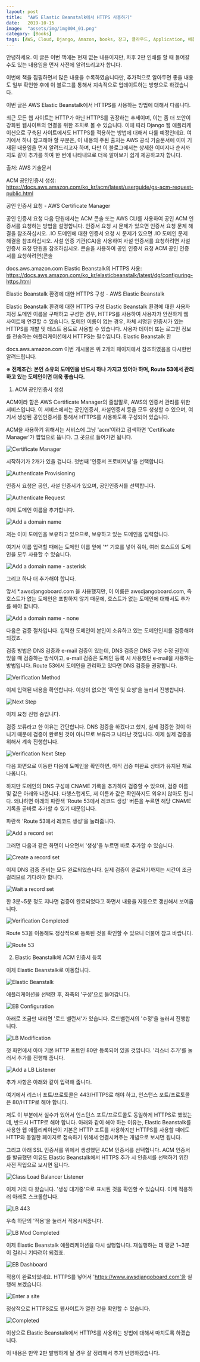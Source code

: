 ```yaml
---
layout: post
title:  "AWS Elastic Beanstalk에서 HTTPS 사용하기"
date:   2019-10-15
image:  "assets/img/img004_01.png"
category: [Books]
tags: [AWS, Cloud, Django, Amazon, books, 장고, 클라우드, Application, 애플리케이션, Authenticate, 인증, 인증서, HTTPS, Python, 파이썬]
---
```

안녕하세요. 이 글은 이번 책에는 현재 없는 내용이지만, 차후 2판 인쇄를 할 때 들어갈 수도 있는 내용임을 먼저 사전에 알려드리고자 합니다.

이번에 책을 집필하면서 많은 내용을 수록하였습니다만, 추가적으로 알아두면 좋을 내용도 일부 확인한 후에 이 블로그를 통해서 지속적으로 업데이트하는 방향으로 하겠습니다.

이번 글은 AWS Elastic Beanstalk에서 HTTPS를 사용하는 방법에 대해서 다룹니다.

최근 모든 웹 사이트는 HTTP가 아닌 HTTPS를 권장하는 추세이며, 이는 좀 더 보안이 강화된 웹사이트의 연결을 위한 조치로 볼 수 있습니다. 이에 따라 Django 웹 애플리케이션으로 구축된 사이트에서도 HTTPS를 적용하는 방법에 대해서 다룰 예정인데요. 여기에서 하나 참고해야 할 부분은, 이 내용의 주된 출처는 AWS 공식 기술문서에 이미 기재된 내용임을 먼저 알려드리고자 하며, 다만 이 블로그에서는 상세한 이미지나 순서까지도 같이 추가를 하여 한 번에 나타내므로 더욱 알아보기 쉽게 제공하고자 합니다.

출처: AWS 기술문서

ACM 공인인증서 생성:
<https://docs.aws.amazon.com/ko_kr/acm/latest/userguide/gs-acm-request-public.html>

 
공인 인증서 요청 - AWS Certificate Manager

공인 인증서 요청 다음 단원에서는 ACM 콘솔 또는 AWS CLI를 사용하여 공인 ACM 인증서를 요청하는 방법을 설명합니다. 인증서 요청 시 문제가 있으면 인증서 요청 문제 해결을 참조하십시오. .IO 도메인에 대한 인증서 요청 시 문제가 있으면 .IO 도메인 문제 해결을 참조하십시오. 사설 인증 기관(CA)을 사용하여 사설 인증서를 요청하려면 사설 인증서 요청 단원을 참조하십시오. 콘솔을 사용하여 공인 인증서 요청 ACM 공인 인증서를 요청하려면(콘솔

docs.aws.amazon.com
Elastic Beanstalk의 HTTPS 사용:
<https://docs.aws.amazon.com/ko_kr/elasticbeanstalk/latest/dg/configuring-https.html>

 
Elastic Beanstalk 환경에 대한 HTTPS 구성 - AWS Elastic Beanstalk

Elastic Beanstalk 환경에 대한 HTTPS 구성 Elastic Beanstalk 환경에 대한 사용자 지정 도메인 이름을 구매하고 구성한 경우, HTTPS를 사용하여 사용자가 안전하게 웹 사이트에 연결할 수 있습니다. 도메인 이름이 없는 경우, 자체 서명된 인증서가 있는 HTTPS를 개발 및 테스트 용도로 사용할 수 있습니다. 사용자 데이터 또는 로그인 정보를 전송하는 애플리케이션에서 HTTPS는 필수입니다. Elastic Beanstalk 환

docs.aws.amazon.com
이번 게시물은 위 2개의 페이지에서 참조하였음을 다시한번 알려드립니다.

 

**※ 전제조건: 본인 소유의 도메인을 반드시 하나 가지고 있어야 하며, Route 53에서 관리하고 있는 도메인이면 더욱 좋습니다.**

 

1. ACM 공인인증서 생성

ACM이라 함은 AWS Certificate Manager의 줄임말로, AWS의 인증서 관리를 위한 서비스입니다. 이 서비스에서는 공인인증서, 사설인증서 등을 모두 생성할 수 있으며, 여기서 생성된 공인인증서를 통해서 HTTPS를 사용하도록 구성되어 있습니다.

ACM을 사용하기 위해서는 서비스에 그냥 'acm'이라고 검색하면 'Certificate Manager'가 팝업으로 뜹니다. 그 곳으로 들어가면 됩니다.

![Certificate Manager](/assets/img/img004_01.png)

시작하기가 2개가 있을 겁니다. 첫번째 '인증서 프로비저닝'을 선택합니다.

![Authenticate Provisioning](/assets/img/img004_02.png)

인증서 요청은 공인, 사설 인증서가 있으며, 공인인증서를 선택합니다.

![Authenticate Request](/assets/img/img004_03.png)

이제 도메인 이름을 추가합니다.

![Add a domain name](/assets/img/img004_04.png)


저는 이미 도메인을 보유하고 있으므로, 보유하고 있는 도메인을 입력합니다.

여기서 이름 입력할 때에는 도메인 이름 앞에 '*' 기호를 넣어 줘야, 여러 호스트의 도메인을 모두 사용할 수 있습니다.

![Add a domain name - asterisk](/assets/img/img004_05.png)


그리고 하나 더 추가해야 합니다.

앞서 *.awsdjangoboard.com 을 사용했지만, 이 이름은 awsdjangoboard.com, 즉 호스트가 없는 도메인은 포함하지 않기 때문에,  호스트가 없는 도메인에 대해서도 추가를 해야 합니다.

![Add a domain name - none](/assets/img/img004_06.png)

다음은 검증 절차입니다. 입력한 도메인이 본인이 소유하고 있는 도메인인지를 검증해야 되겠죠.

검증 방법은 DNS 검증과 e-mail 검증이 있는데, DNS 검증은 DNS 구성 수정 권한이 있을 때 검증하는 방식이고, e-mail  검증은 도메인 등록 시 사용했던 e-mail을 사용하는 방법입니다. Route 53에서 도메인을 관리하고 있다면 DNS 검증을 권장합니다.

![Verification Method](/assets/img/img004_07.png)

이제 입력된 내용을 확인합니다. 이상이 없으면 '확인 및 요청'을 눌러서 진행합니다.

![Next Step](/assets/img/img004_08.png)

이제 요청 진행 중입니다.

검증 보류라고 한 이유는 간단합니다. DNS 검증을 하겠다고 했지, 실제 검증한 것이 아니기 때문에 검증이 완료된 것이 아니므로 보류라고 나타난 것입니다. 이제 실제 검증을 위해서 계속 진행합니다.

![Verification Next Step](/assets/img/img004_09.png)

다음 화면으로 이동한 다음에 도메인을 확인하면, 아직 검증 미완료 상태가 유지된 채로 나옵니다.

하지만 도메인의 DNS 구성에 CNAME 기록을 추가하여 검증할 수 있으며, 검증 이름 및 값은 아래와 나옵니다. 다행스럽게도, 저 이름과 값은 확인하지도 외우지 않아도 됩니다. 왜냐하면 아래의 파란색 'Route 53에서 레코드 생성' 버튼을 누르면 해당 CNAME 기록을 곧바로 추가할 수 있기 때문입니다.

파란색 'Route 53에서 레코드 생성'을 눌러줍니다.

![Add a record set](/assets/img/img004_10.png)

그러면 다음과 같은 화면이 나오면서 '생성'을 누르면 바로 추가할 수 있습니다.

![Create a record set](/assets/img/img004_11.png)

이제 DNS 검증 준비는 모두 완료되었습니다. 실제 검증이 완료되기까지는 시간이 조금 걸리므로 기다려야 합니다.

![Wait a record set](/assets/img/img004_12.png)

한 3분~5분 정도 지나면 검증이 완료되었다고 하면서 내용을 자동으로 갱신해서 보여줍니다. 

![Verification Completed](/assets/img/img004_13.png)

Route 53을 이동해도 정상적으로 등록된 것을 확인할 수 있으니 더불어 참고 바랍니다.

![Route 53](/assets/img/img004_14.png)

 

2. Elastic Beanstalk에 ACM 인증서 등록

이제 Elastic Beanstalk로 이동합니다. 

![Elastic Beanstalk](/assets/img/img004_15.png)

애플리케이션을 선택한 후, 좌측의 '구성'으로 들어갑니다.

![EB Configuration](/assets/img/img004_16.png)

아래로 조금만 내리면 '로드 밸런서'가 있습니다. 로드밸런서의 '수정'을 눌러서 진행합니다.

![LB Modification](/assets/img/img004_17.png)

첫 화면에서 아마 기본 HTTP 포트인 80만 등록되어 있을 것입니다. '리스너 추가'를 눌러서 추가를 진행해 줍니다.

![Add a LB Listener](/assets/img/img004_18.png)

추가 사항은 아래와 같이 입력해 줍니다. 

여기에서 리스너 포트/프로토콜은 443/HTTPS로 해야 하고, 인스턴스 포트/프로토콜은 80/HTTP로 해야 합니다.

저도 이 부분에서 실수가 있어서 인스턴스 포트/프로토콜도 동일하게 HTTPS로 했었는데, 반드시 HTTP로 해야 합니다. 아래와 같이 해야 하는 이유는, Elastic Beanstalk를 사용한 웹 애플리케이션이 기본은 HTTP 포트를 사용하지만 HTTPS를 사용할 때에도 HTTP와 동일한 페이지로 접속하기 위해서 연결시켜주는 개념으로 보시면 됩니다.

그리고 아래 SSL 인증서를 위에서 생성했던 ACM 인증서를 선택합니다. ACM 인증서를 발급했던 이유도 Elastic Beanstalk에서 HTTPS 추가 시 인증서를 선택하기 위한 사전 작업으로 보시면 됩니다.

![Class Load Balancer Listener](/assets/img/img004_19.png)

이제 거의 다 왔습니다. '생성 대기중'으로 표시된 것을 확인할 수 있습니다. 이제 적용하러 아래로 스크롤합니다.

![LB 443](/assets/img/img004_20.png)

우측 하단의 '적용'을 눌러서 적용시켜줍니다.

![LB Mod Completed](/assets/img/img004_21.png)

이제 Elastic Beanstalk 애플리케이션을 다시 실행합니다. 재실행하는 데 평균 1~3분이 걸리니 기다려야 되겠죠.

![EB Dashboard](/assets/img/img004_22.png)

적용이 완료되었네요. HTTPS를 넣어서 'https://www.awsdjangoboard.com'을 실행해 보겠습니다.

![Enter a site](/assets/img/img004_23.png)

정상적으로 HTTPS로도 웹사이트가 열린 것을 확인할 수 있습니다.

![Completed](/assets/img/img004_24.png)

 

이상으로 Elastic Beanstalk에서 HTTPS를 사용하는 방법에 대해서 마치도록 하겠습니다.

이 내용은 만약 2판 발행하게 될 경우 잘 정리해서 추가 반영하겠습니다.

